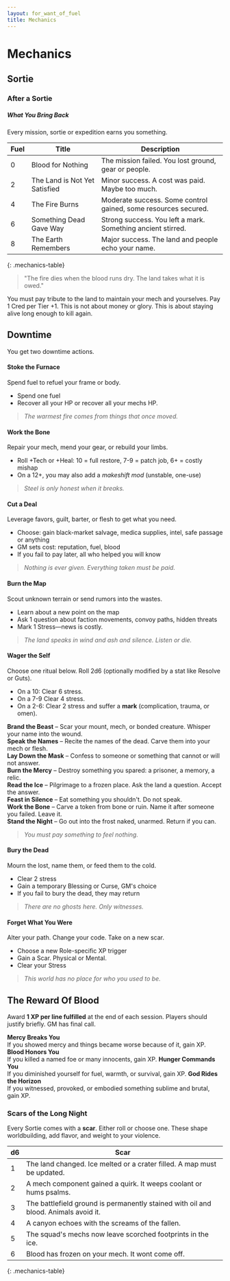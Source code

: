 ```yaml
---
layout: for_want_of_fuel
title: Mechanics
---
```


# Mechanics

## Sortie
### After a Sortie

##### What You Bring Back
Every mission, sortie or expedition earns you something.

| Fuel | Title                         | Description                                                    |
| ---- | ----------------------------- | -------------------------------------------------------------- |
| 0    | Blood for Nothing             | The mission failed. You lost ground, gear or people.           |
| 2    | The Land is Not Yet Satisfied | Minor success. A cost was paid. Maybe too much.                |
| 4    | The Fire Burns                | Moderate success. Some control gained, some resources secured. |
| 6    | Something Dead Gave Way       | Strong success. You left a mark. Something ancient stirred.    |
| 8    | The Earth Remembers           | Major success. The land and people echo your name.             |
{: .mechanics-table}

>"The fire dies when the blood runs dry. The land takes what it is owed."

You must pay tribute to the land to maintain your mech and yourselves. Pay 1 Cred per Tier +1.
This is not about money or glory. This is about staying alive long enough to kill again.

## Downtime

You get two downtime actions.

#### **Stoke the Furnace**
Spend fuel to refuel your frame or body.
- Spend one fuel
- Recover all your HP or recover all your mechs HP.
> _The warmest fire comes from things that once moved._

#### **Work the Bone**
Repair your mech, mend your gear, or rebuild your limbs.
- Roll +Tech or +Heal: 10 = full restore, 7-9 = patch job, 6+ = costly mishap
- On a 12+, you may also add a _makeshift mod_ (unstable, one-use)
> _Steel is only honest when it breaks._

#### **Cut a Deal**
Leverage favors, guilt, barter, or flesh to get what you need.
- Choose: gain black-market salvage, medica supplies, intel, safe passage or anything
- GM sets cost: reputation, fuel, blood
- If you fail to pay later, all who helped you will know
> _Nothing is ever given. Everything taken must be paid._

#### **Burn the Map**
Scout unknown terrain or send rumors into the wastes.
- Learn about a new point on the map
- Ask 1 question about faction movements, convoy paths, hidden threats
- Mark 1 Stress—news is costly.
> _The land speaks in wind and ash and silence. Listen or die._

#### **Wager the Self**
Choose one ritual below. Roll 2d6 (optionally modified by a stat like Resolve or Guts).
- On a 10: Clear 6 stress.
- On a 7-9 Clear 4 stress.
- On a 2-6: Clear 2 stress and suffer a **mark** (complication, trauma, or omen).

**Brand the Beast** – Scar your mount, mech, or bonded creature. Whisper your name into the wound.  
**Speak the Names** – Recite the names of the dead. Carve them into your mech or flesh.  
**Lay Down the Mask** – Confess to someone or something that cannot or will not answer.  
**Burn the Mercy** – Destroy something you spared: a prisoner, a memory, a relic.  
**Read the Ice** – Pilgrimage to a frozen place. Ask the land a question. Accept the answer.  
**Feast in Silence** – Eat something you shouldn't. Do not speak.  
**Work the Bone** – Carve a token from bone or ruin. Name it after someone you failed. Leave it.  
**Stand the Night** – Go out into the frost naked, unarmed. Return if you can.  
> _You must pay something to feel nothing._

#### **Bury the Dead**
Mourn the lost, name them, or feed them to the cold.
- Clear 2 stress
- Gain a temporary Blessing or Curse, GM's choice
- If you fail to bury the dead, they may return
> _There are no ghosts here. Only witnesses._

#### **Forget What You Were**
Alter your path. Change your code. Take on a new scar.
- Choose a new Role-specific XP trigger
- Gain a Scar. Physical or Mental.
- Clear your Stress
> _This world has no place for who you used to be._

## The Reward Of Blood
Award **1 XP per line fulfilled** at the end of each session. Players should justify briefly. GM has final call.

**Mercy Breaks You** <br>
If you showed mercy and things became worse because of it, gain XP.
**Blood Honors You** <br>
If you killed a named foe or many innocents, gain XP.
**Hunger Commands You** <br>
If you diminished yourself for fuel, warmth, or survival, gain XP.
 **God Rides the Horizon** <br>
If you witnessed, provoked, or embodied something sublime and brutal, gain XP.

### Scars of the Long Night
Every Sortie comes with a **scar**. Either roll or choose one. These shape worldbuilding, add flavor, and weight to your violence.

|d6|Scar|
|---|---|
|1|The land changed. Ice melted or a crater filled. A map must be updated.|
|2|A mech component gained a quirk. It weeps coolant or hums psalms.|
|3|The battlefield ground is permanently stained with oil and blood. Animals avoid it.|
|4|A canyon echoes with the screams of the fallen.|
|5|The squad's mechs now leave scorched footprints in the ice.|
|6|Blood has frozen on your mech. It wont come off.|
{: .mechanics-table}
